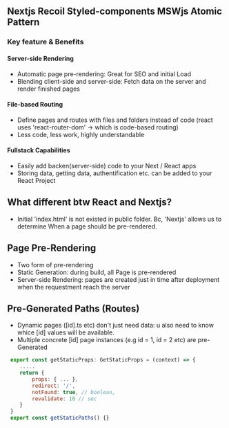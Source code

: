 ## Nextjs Recoil Styled-components MSWjs Atomic Pattern

### Key feature & Benefits
#### Server-side Rendering
 - Automatic page pre-rendering: Great for SEO and initial Load
 - Blending client-side and server-side: Fetch data on the server and render finished pages

#### File-based Routing
- Define pages and routes with files and folders instead of code (react uses 'react-router-dom' -> which is code-based routing)
- Less code, less work, highly understandable

#### Fullstack Capabilities
- Easily add backen(server-side) code to your Next / React apps
- Storing data, getting data, authentification etc. can be added to your React Project

## What different btw React and Nextjs?
- Initial 'index.html' is not existed in public folder. Bc, 'Nextjs' allows us to determine When a page should be pre-rendered.


## Page Pre-Rendering
- Two form of pre-rendering
- Static Generation: during build, all Page is pre-rendered 
- Server-side Rendering: pages are created just in time after deployment when the requestment reach the server

## Pre-Generated Paths (Routes)
- Dynamic pages ([id].ts etc) don't just need data: u also need to know whice [id] values will be available.
- Multiple concrete [id] page instances (e.g id = 1, id = 2 etc) are pre-Generated
``` js
 export const getStaticProps: GetStaticProps = (context) => {
    .....
    return {
        props: { ... },
        redirect: '/',
        notFound: true, // boolean,
        revalidate: 10 // sec
    }
 }
 export const getStaticPaths() {}
```